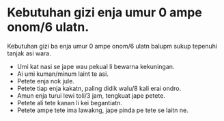 # Kebutuhan gizi enja umur 0 ampe onom/6 ulatn.

Kebutuhan gizi ba enja umur 0 ampe onom/6 ulatn balupm sukup tepenuhi tanjak asi wara.

- Umi kat nasi se jape wau pekual li bewarna kekuningan.
- Ai umi kuman/minum laint te asi.
- Petete enja nok jule.
- Petete tiap enja kakatn, paling didik walu/8 kali erai ondro.
- Amun enja turui lewi toli/3 jam, tengkuat jape petete.
- Petete ali tete kanan li kei begantiatn.
- Petete ampe tete ima lawakng, jape pinda pe tete se laitn ne.
